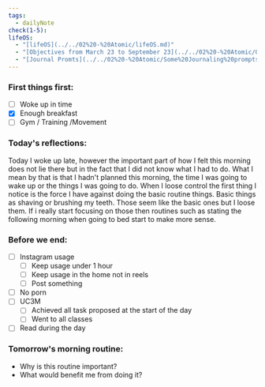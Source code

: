 ```yaml
---
tags:
  - dailyNote
check(1-5): 
lifeOS:
  - "[lifeOS](../../02%20-%20Atomic/lifeOS.md)"
  - "[Objectives from March 23 to September 23](../../02%20-%20Atomic/Objectives%20from%20March%2023%20to%20September%2023.md)"
  - "[Journal Promts](../../02%20-%20Atomic/Some%20Journaling%20prompts%20by%20ChatGPT.md)"
---
```

###  First things first: 

- [ ]  Woke up in time
- [x] Enough breakfast
- [ ] Gym / Training /Movement

### Today's reflections: 
Today I woke up late, however the important part of how I felt this morning does not lie there but in the fact that I did not know what I had to do. What I mean by that is that I hadn't planned this morning, the time I was going to wake up or the things I was going to do. When I loose control the first thing I notice is the force I have against doing the basic routine things. Basic things as shaving or brushing my teeth. Those seem like the basic ones but I loose them. If  i really start focusing on those then routines such as stating the following morning when going to bed start to make more sense.

### Before we end: 

- [ ]  Instagram usage
	- [ ] Keep usage under 1 hour
	- [ ] Keep usage in the home not in reels
	- [ ] Post something

- [ ] No porn 
- [ ] UC3M
	- [ ] Achieved all task proposed at the start of the day
	- [ ] Went to all classes

- [ ] Read during the day
### Tomorrow's morning routine: 
+ Why is this routine important? 
+ What would benefit me from doing it?